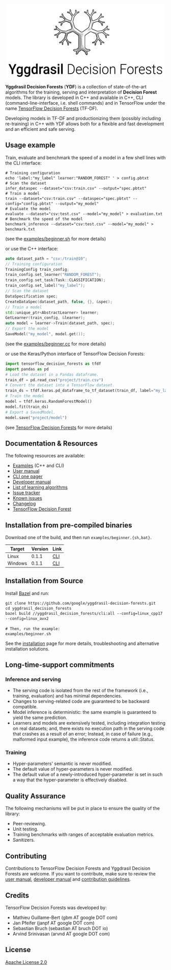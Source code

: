 <p align="center">
<img src="documentation/image/logo.png"  />
</p>

**Yggdrasil Decision Forests** (**YDF**) is a collection of state-of-the-art
algorithms for the training, serving and interpretation of **Decision Forest**
models. The library is developed in C++ and available in C++, CLI
(command-line-interface, i.e. shell commands) and in TensorFlow under the name
[TensorFlow Decision Forests](https://github.com/tensorflow/decision-forests)
(TF-DF).

Developing models in TF-DF and productionizing them (possibly including
re-training) in C++ with YDF allows both for a flexible and fast development and
an efficient and safe serving.

## Usage example

Train, evaluate and benchmark the speed of a model in a few shell lines with the
CLI interface:

```shell
# Training configuration
echo 'label:"my_label" learner:"RANDOM_FOREST" ' > config.pbtxt
# Scan the dataset
infer_dataspec --dataset="csv:train.csv" --output="spec.pbtxt"
# Train a model
train --dataset="csv:train.csv" --dataspec="spec.pbtxt" --config="config.pbtxt" --output="my_model"
# Evaluate the model
evaluate --dataset="csv:test.csv" --model="my_model" > evaluation.txt
# Benchmark the speed of the model
benchmark_inference --dataset="csv:test.csv" --model="my_model" > benchmark.txt
```

(see the [examples/beginner.sh](examples/beginner.sh) for more details)

or use the C++ interface:

```c++
auto dataset_path = "csv:/train@10";
// Training configuration
TrainingConfig train_config;
train_config.set_learner("RANDOM_FOREST");
train_config.set_task(Task::CLASSIFICATION);
train_config.set_label("my_label");
// Scan the dataset
DataSpecification spec;
CreateDataSpec(dataset_path, false, {}, &spec);
// Train a model
std::unique_ptr<AbstractLearner> learner;
GetLearner(train_config, &learner);
auto model = learner->Train(dataset_path, spec);
// Export the model
SaveModel("my_model", model.get());
```

(see the [examples/beginner.cc](examples/beginner.cc) for more details)

or use the Keras/Python interface of TensorFlow Decision Forests:

```python
import tensorflow_decision_forests as tfdf
import pandas as pd
# Load the dataset in a Pandas dataframe.
train_df = pd.read_csv("project/train.csv")
# Convert the dataset into a TensorFlow dataset.
train_ds = tfdf.keras.pd_dataframe_to_tf_dataset(train_df, label="my_label")
# Train the model
model = tfdf.keras.RandomForestModel()
model.fit(train_ds)
# Export a SavedModel.
model.save("project/model")
```

(see
[TensorFlow Decision Forests](https://github.com/tensorflow/decision-forests)
for more details)

## Documentation & Resources

The following resources are available:

-   [Examples](examples) (C++ and CLI)
-   [User manual](documentation/user_manual.md)
-   [CLI one pager](documentation/cli.txt)
-   [Developer manual](documentation/developer_manual.md)
-   [List of learning algorithms](documentation/learners.md)
-   [Issue tracker](https://github.com/google/yggdrasil-decision-forests/issues)
-   [Known issues](documentation/known_issues.md)
-   [Changelog](CHANGELOG.md)
-   [TensorFlow Decision Forest](https://github.com/tensorflow/decision-forests)

## Installation from pre-compiled binaries

Download one of the build, and then run `examples/beginner.{sh,bat}`.

Target  | Version | Link
------- | ------- | ----
Linux   | 0.1.1   | [CLI](https://github.com/google/yggdrasil-decision-forests/releases/download/0.1.1/cli_linux.zip)
Windows | 0.1.1   | [CLI](https://github.com/google/yggdrasil-decision-forests/releases/download/0.1.1/cli_windows.zip)

## Installation from Source

Install [Bazel](https://docs.bazel.build/versions/4.0.0/getting-started.html)
and run:

```shell
git clone https://github.com/google/yggdrasil-decision-forests.git
cd yggdrasil_decision_forests
bazel build //yggdrasil_decision_forests/cli:all --config=linux_cpp17 --config=linux_avx2

# Then, run the example:
examples/beginner.sh
```

See the [installation](documentation/installation.md) page for more details,
troubleshooting and alternative installation solutions.

## Long-time-support commitments

### Inference and serving

-   The serving code is isolated from the rest of the framework (i.e., training,
    evaluation) and has minimal dependencies.
-   Changes to serving-related code are guaranteed to be backward compatible.
-   Model inference is deterministic: the same example is guaranteed to yield
    the same prediction.
-   Learners and models are extensively tested, including integration testing on
    real datasets; and, there exists no execution path in the serving code that
    crashes as a result of an error; Instead, in case of failure (e.g.,
    malformed input example), the inference code returns a util::Status.

### Training

-   Hyper-parameters' semantic is never modified.
-   The default value of hyper-parameters is never modified.
-   The default value of a newly-introduced hyper-parameter is set in such a way
    that the hyper-parameter is effectively disabled.

## Quality Assurance

The following mechanisms will be put in place to ensure the quality of the
library:

-   Peer-reviewing.
-   Unit testing.
-   Training benchmarks with ranges of acceptable evaluation metrics.
-   Sanitizers.

## Contributing

Contributions to TensorFlow Decision Forests and Yggdrasil Decision Forests are
welcome. If you want to contribute, make sure to review the
[user manual](documentation/user_manual.md),
[developer manual](documentation/developer_manual.md) and
[contribution guidelines](CONTRIBUTING.md).

## Credits

TensorFlow Decision Forests was developed by:

-   Mathieu Guillame-Bert (gbm AT google DOT com)
-   Jan Pfeifer (janpf AT google DOT com)
-   Sebastian Bruch (sebastian AT bruch DOT io)
-   Arvind Srinivasan (arvnd AT google DOT com)

## License

[Apache License 2.0](LICENSE)
